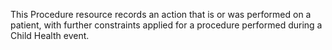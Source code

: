 This Procedure resource records an action that is or was performed on a patient, with further constraints applied for a procedure performed during a Child Health event.